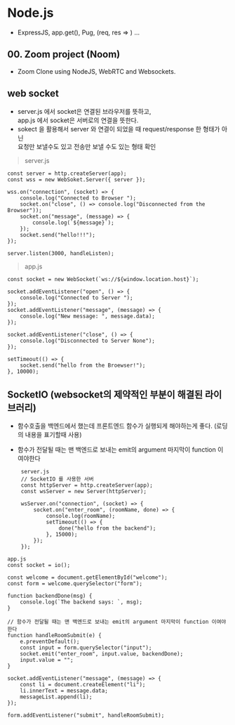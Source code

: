 # Node.js

-   ExpressJS, app.get(), Pug, (req, res => ) ...

## 00. Zoom project (Noom)

-   Zoom Clone using NodeJS, WebRTC and Websockets.

## web socket

-   server.js 에서 socket은 연결된 브라우저를 뜻하고,  
    app.js 에서 socket은 서버로의 연결을 뜻한다.
-   sokect 을 활용해서 server 와 연결이 되었을 때 request/response 한 형태가 아닌  
     요청만 보낼수도 있고 전송만 보낼 수도 있는 형태 확인

> server.js

    const server = http.createServer(app);
    const wss = new WebSoket.Server({ server });

    wss.on("connection", (socket) => {
        console.log("Connected to Browser ");
        socket.on("close", () => console.log("Disconnected from the Browser"));
        socket.on("message", (message) => {
            console.log(`${message}`);
        });
        socket.send("hello!!!");
    });

    server.listen(3000, handleListen);

> app.js

    const socket = new WebSocket(`ws://${window.location.host}`);

    socket.addEventListener("open", () => {
        console.log("Connected to Server ");
    });
    socket.addEventListener("message", (message) => {
        console.log("New message: ", message.data);
    });

    socket.addEventListener("close", () => {
        console.log("Disconnected to Server None");
    });

    setTimeout(() => {
        socket.send("hello from the Broewser!");
    }, 10000);

## SocketIO (websocket의 제약적인 부분이 해결된 라이브러리)

-   함수호출을 백엔드에서 했는데 프론트엔드 함수가 실행되게 해야하는게 좋다. (로딩의 내용을 표기할때 사용)
-   함수가 전달될 때는 맨 백엔드로 보내는 emit의 argument 마지막이 function 이여야한다

    >

         server.js
         // SocketIO 를 사용한 서버
         const httpServer = http.createServer(app);
         const wsServer = new Server(httpServer);

         wsServer.on("connection", (socket) => {
             socket.on("enter_room", (roomName, done) => {
                 console.log(roomName);
                 setTimeout(() => {
                     done("hello from the backend");
                 }, 15000);
             });
         });

>

    app.js
    const socket = io();

    const welcome = document.getElementById("welcome");
    const form = welcome.querySelector("form");

    function backendDone(msg) {
        console.log(`The backend says: `, msg);
    }

    // 함수가 전달될 때는 맨 백엔드로 보내는 emit의 argument 마지막이 function 이여야한다
    function handleRoomSubmit(e) {
        e.preventDefault();
        const input = form.querySelector("input");
        socket.emit("enter_room", input.value, backendDone);
        input.value = "";
    }

    socket.addEventListener("message", (message) => {
        const li = document.createElement("li");
        li.innerText = message.data;
        messageList.append(li);
    });

    form.addEventListener("submit", handleRoomSubmit);
